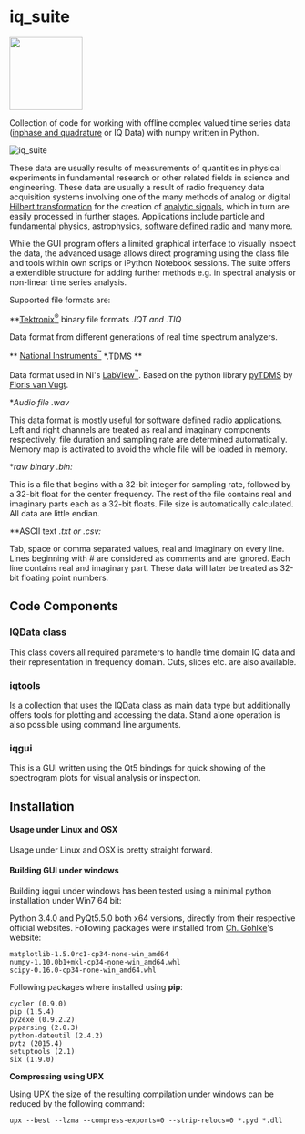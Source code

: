 iq_suite
============
<img src="https://raw.githubusercontent.com/xaratustrah/iq_suite/master/rsrc/icon.png" width="128">

Collection of code for working with offline complex valued time series data ([inphase and quadrature](https://en.wikipedia.org/wiki/In-phase_and_quadrature_components) or IQ Data)  with numpy written in Python. 

![iq_suite](https://raw.githubusercontent.com/xaratustrah/iq_suite/master/rsrc/screenshot.png)

These data are usually results of measurements of quantities in physical experiments in fundamental research or other related fields in science and engineering. These data are usually a result of radio frequency data acquisition systems involving one of the many methods of analog or digital [Hilbert transformation](https://en.wikipedia.org/wiki/Hilbert_transform) for the creation of [analytic signals](https://en.wikipedia.org/wiki/Analytic_signal), which in turn are easily processed in further stages. Applications include particle and fundamental physics, astrophysics, [software defined radio](https://en.wikipedia.org/wiki/Software-defined_radio) and many more.

While the GUI program offers a limited graphical interface to visually inspect the data, the advanced usage allows direct programing using the class file and tools within own scrips or iPython Notebook sessions. The suite offers a extendible structure for adding further methods e.g. in spectral analysis or non-linear time series analysis.


Supported file formats are:

**[Tektronix<sup>&reg;</sup>](http://www.tek.com) binary file formats *.IQT and *.TIQ**

Data format from different generations of real time spectrum analyzers.

** [National Instruments<sup>&trade;</sup>](http://www.ni.com) *.TDMS **

Data format used in NI's [LabView<sup>&trade;</sup>](http://www.ni.com/labview/). Based on the python library [pyTDMS](http://sourceforge.net/projects/pytdms/) by [Floris van Vugt](http://www.florisvanvugt.com).

**Audio file *.wav**

This data format is mostly useful for software defined radio applications. Left and right channels are treated as real and imaginary components respectively, file duration and sampling rate are determined automatically. Memory map is activated to avoid the whole file will be loaded in memory.

**raw binary *.bin:**

This is a file that begins with a 32-bit integer for sampling rate, followed by a 32-bit float for the center frequency. The rest of the file contains real and imaginary parts each as a 32-bit floats. File size is automatically calculated. All data are little endian.

**ASCII text *.txt or *.csv:**

Tab, space or comma separated values, real and imaginary on every line. Lines beginning with # are considered as comments and are ignored. Each line contains real and imaginary part. These data will later be treated as 32-bit floating point numbers.


## Code Components

### IQData class
This class covers all required parameters to handle time domain IQ data and their representation in frequency domain. Cuts, slices etc. are also available.

### iqtools
Is a collection that uses the IQData class as main data type but additionally offers tools for plotting and accessing the data. Stand alone operation is also possible using
command line arguments.

### iqgui
This is a GUI written using the Qt5 bindings for quick showing of the spectrogram plots for visual analysis or inspection.


## Installation

#### Usage under Linux and OSX

Usage under Linux and OSX is pretty straight forward.

#### Building GUI under windows

Building iqgui under windows has been tested using a minimal python installation under Win7 64 bit:

Python 3.4.0 and PyQt5.5.0 both x64 versions, directly from their respective official websites. Following packages were installed from [Ch. Gohlke](http://www.lfd.uci.edu/~gohlke/pythonlibs/)'s website: 

    matplotlib-1.5.0rc1-cp34-none-win_amd64
    numpy-1.10.0b1+mkl-cp34-none-win_amd64.whl
    scipy-0.16.0-cp34-none-win_amd64.whl

Following packages where installed using **pip**:

    cycler (0.9.0)
    pip (1.5.4)
    py2exe (0.9.2.2)
    pyparsing (2.0.3)
    python-dateutil (2.4.2)
    pytz (2015.4)
    setuptools (2.1)
    six (1.9.0)

**Compressing using UPX**

Using [UPX](http://upx.sourceforge.net/) the size of the resulting compilation under windows can be reduced by the following command:

	upx --best --lzma --compress-exports=0 --strip-relocs=0 *.pyd *.dll


